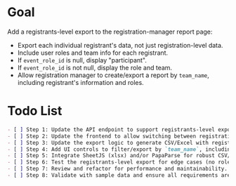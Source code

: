 # Goal

Add a registrants-level export to the registration-manager report page:
- Export each individual registrant's data, not just registration-level data.
- Include user roles and team info for each registrant.
- If `event_role_id` is null, display "participant".
- If `event_role_id` is not null, display the role and team.
- Allow registration manager to create/export a report by `team_name`, including registrant's information and roles.

# Todo List

```markdown
- [ ] Step 1: Update the API endpoint to support registrants-level export, joining `registrants` with `event_roles` and including `team_name` and `role name` for each registrant.
- [ ] Step 2: Update the frontend to allow switching between registration-level and registrants-level export.
- [ ] Step 3: Update the export logic to generate CSV/Excel with registrants-level data, including all relevant fields.
- [ ] Step 4: Add UI controls to filter/export by `team_name`, including roles, at the registrant level.
- [ ] Step 5: Integrate SheetJS (xlsx) and/or PapaParse for robust CSV/Excel export if not already done.
- [ ] Step 6: Test the registrants-level export for edge cases (no role, multiple teams, missing data).
- [ ] Step 7: Review and refactor for performance and maintainability.
- [ ] Step 8: Validate with sample data and ensure all requirements are met.
```
